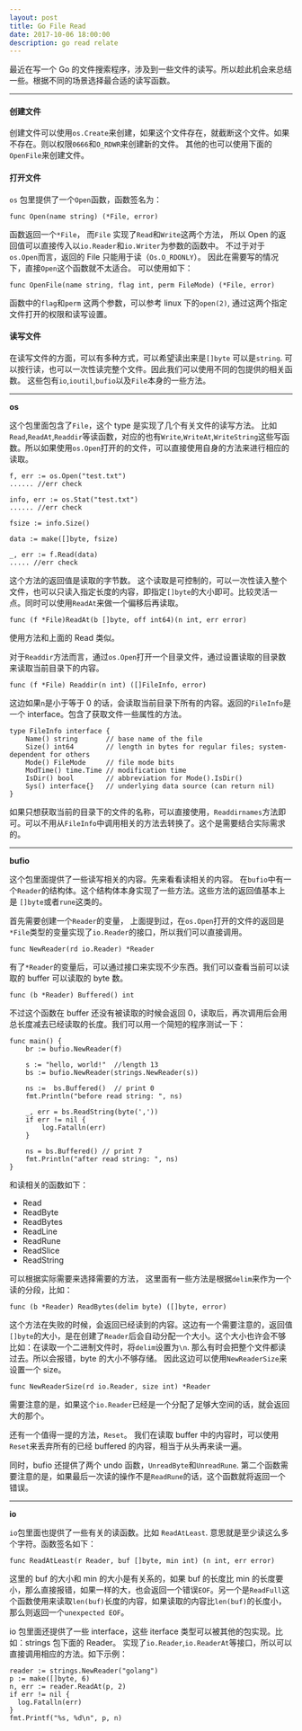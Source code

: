 ```yaml
---
layout: post
title: Go File Read
date: 2017-10-06 18:00:00
description: go read relate
---
```


最近在写一个 Go 的文件搜索程序，涉及到一些文件的读写。所以趁此机会来总结一些。根据不同的场景选择最合适的读写函数。

 <hr>

#### 创建文件

创建文件可以使用`os.Create`来创建，如果这个文件存在，就截断这个文件。如果不存在。则以权限`0666`和`O_RDWR`来创建新的文件。
其他的也可以使用下面的`OpenFile`来创建文件。


#### 打开文件

`os` 包里提供了一个`Open`函数，函数签名为：

```
func Open(name string) (*File, error)
```

函数返回一个`*File`， 而`File` 实现了`Read`和`Write`这两个方法， 所以 Open 的返回值可以直接传入以`io.Reader`和`io.Writer`为参数的函数中。
不过于对于`os.Open`而言，返回的 File 只能用于读（`Os.O_RDONLY`）。 因此在需要写的情况下，直接`Open`这个函数就不太适合。 可以使用如下：

```
func OpenFile(name string, flag int, perm FileMode) (*File, error)
```

函数中的`flag`和`perm` 这两个参数，可以参考 linux 下的`open(2)`, 通过这两个指定文件打开的权限和读写设置。


#### 读写文件

在读写文件的方面，可以有多种方式，可以希望读出来是`[]byte` 可以是`string`. 可以按行读，也可以一次性读完整个文件。因此我们可以使用不同的包提供的相关函数。
这些包有`io`,`ioutil`,`bufio`以及`File`本身的一些方法。


<hr>

**os**

这个包里面包含了`File`，这个 type 是实现了几个有关文件的读写方法。 比如`Read`,`ReadAt`,`Readdir`等读函数，对应的也有`Write`,`WriteAt`,`WriteString`这些写函数。所以如果使用`os.Open`打开的的文件，可以直接使用自身的方法来进行相应的读取。

```
f, err := os.Open("test.txt")
...... //err check

info, err := os.Stat("test.txt")
...... //err check

fsize := info.Size()

data := make([]byte, fsize)

_, err := f.Read(data)
..... //err check
```

这个方法的返回值是读取的字节数。 这个读取是可控制的，可以一次性读入整个文件，也可以只读入指定长度的内容，即指定`[]byte`的大小即可。比较灵活一点。同时可以使用`ReadAt`来做一个偏移后再读取。

```
func (f *File)ReadAt(b []byte, off int64)(n int, err error)
```

使用方法和上面的 Read 类似。

对于`Readdir`方法而言，通过`os.Open`打开一个目录文件，通过设置读取的目录数来读取当前目录下的内容。

```
func (f *File) Readdir(n int) ([]FileInfo, error)
```

这边如果`n`是小于等于 0 的话，会读取当前目录下所有的内容。返回的`FileInfo`是一个 interface。包含了获取文件一些属性的方法。

```
type FileInfo interface {
    Name() string       // base name of the file
    Size() int64        // length in bytes for regular files; system-dependent for others
    Mode() FileMode     // file mode bits
    ModTime() time.Time // modification time
    IsDir() bool        // abbreviation for Mode().IsDir()
    Sys() interface{}   // underlying data source (can return nil)
}
```

如果只想获取当前的目录下的文件的名称，可以直接使用，`Readdirnames`方法即可。可以不用从`FileInfo`中调用相关的方法去转换了。这个是需要结合实际需求的。

<hr>

**bufio**

这个包里面提供了一些读写相关的内容。先来看看读相关的内容。 在`bufio`中有一个`Reader`的结构体。这个结构体本身实现了一些方法。这些方法的返回值基本上是
`[]byte`或者`rune`这类的。

首先需要创建一个`Reader`的变量， 上面提到过，在`os.Open`打开的文件的返回是`*File`类型的变量实现了`io.Reader`的接口，所以我们可以直接调用。

```
func NewReader(rd io.Reader) *Reader
```

有了`*Reader`的变量后，可以通过接口来实现不少东西。我们可以查看当前可以读取的 buffer 可以读取的 byte 数。

```
func (b *Reader) Buffered() int
```

不过这个函数在 buffer 还没有被读取的时候会返回 0，读取后，再次调用后会用总长度减去已经读取的长度。我们可以用一个简短的程序测试一下：

```
func main() {
    br := bufio.NewReader(f)

    s := "hello, world!"  //length 13
    bs := bufio.NewReader(strings.NewReader(s))

    ns :=  bs.Buffered()  // print 0
    fmt.Println("before read string: ", ns)

    _, err = bs.ReadString(byte(','))
    if err != nil {
        log.Fatalln(err)
    }

    ns = bs.Buffered() // print 7
    fmt.Println("after read string: ", ns)
}
```

和读相关的函数如下：

+ Read
+ ReadByte
+ ReadBytes
+ ReadLine
+ ReadRune
+ ReadSlice
+ ReadString

可以根据实际需要来选择需要的方法， 这里面有一些方法是根据`delim`来作为一个读的分段，比如：

```
func (b *Reader) ReadBytes(delim byte) ([]byte, error)
```

这个方法在失败的时候，会返回已经读到的内容。这边有一个需要注意的，返回值`[]byte`的大小，是在创建了`Reader`后会自动分配一个大小。这个大小也许会不够
比如：在读取一个二进制文件时，将`delim`设置为`\n`. 那么有时会把整个文件都读过去。所以会报错，byte 的大小不够存储。 因此这边可以使用`NewReaderSize`来
设置一个 size。

```
func NewReaderSize(rd io.Reader, size int) *Reader
```

需要注意的是，如果这个`io.Reader`已经是一个分配了足够大空间的话，就会返回大的那个。

还有一个值得一提的方法，`Reset`。 我们在读取 buffer 中的内容时，可以使用`Reset`来丢弃所有的已经 buffered 的内容，相当于从头再来读一遍。

同时，bufio 还提供了两个 undo 函数，`UnreadByte`和`UnreadRune`. 第二个函数需要注意的是，如果最后一次读的操作不是`ReadRune`的话，这个函数就将返回一个错误。

<hr>

**io**

`io`包里面也提供了一些有关的读函数。比如 `ReadAtLeast`. 意思就是至少读这么多个字符。函数签名如下：

```
func ReadAtLeast(r Reader, buf []byte, min int) (n int, err error)
```

这里的 buf 的大小和 min 的大小是有关系的，如果 buf 的长度比 min 的长度要小，那么直接报错，如果一样的大，也会返回一个错误`EOF`。另一个是`ReadFull`这个函数使用来读取`len(buf)`长度的内容，如果读取的内容比`len(buf)`的长度小，那么则返回一个`unexpected EOF`。

io 包里面还提供了一些 interface，这些 iterface 类型可以被其他的包实现。比如：strings 包下面的 Reader。 实现了`io.Reader`,`io.ReaderAt`等接口，所以可以直接调用相应的方法。如下示例：

```
reader := strings.NewReader("golang")
p := make([]byte, 6)
n, err := reader.ReadAt(p, 2)
if err != nil {
  log.Fatalln(err)
}
fmt.Printf("%s, %d\n", p, n)
```
